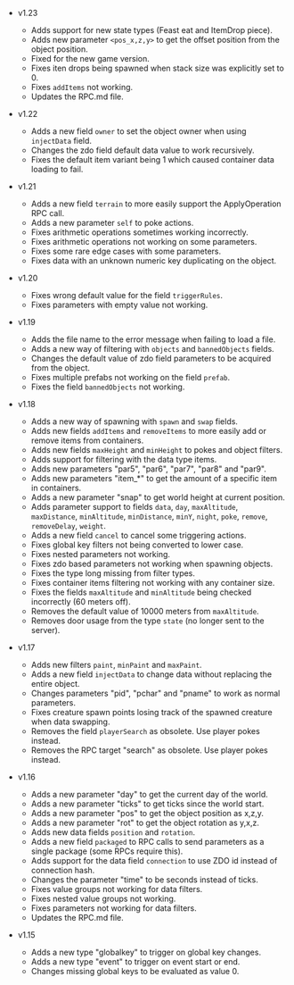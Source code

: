 - v1.23
  - Adds support for new state types (Feast eat and ItemDrop piece).
  - Adds new parameter `<pos_x,z,y>` to get the offset position from the object position.
  - Fixed for the new game version.
  - Fixes iten drops being spawned when stack size was explicitly set to 0.
  - Fixes `addItems` not working.
  - Updates the RPC.md file.

- v1.22
  - Adds a new field `owner` to set the object owner when using `injectData` field.
  - Changes the zdo field default data value to work recursively.
  - Fixes the default item variant being 1 which caused container data loading to fail.

- v1.21
  - Adds a new field `terrain` to more easily support the ApplyOperation RPC call.
  - Adds a new parameter `self` to poke actions.
  - Fixes arithmetic operations sometimes working incorrectly.
  - Fixes arithmetic operations not working on some parameters.
  - Fixes some rare edge cases with some parameters.
  - Fixes data with an unknown numeric key duplicating on the object.

- v1.20
  - Fixes wrong default value for the field `triggerRules`.
  - Fixes parameters with empty value not working.

- v1.19
  - Adds the file name to the error message when failing to load a file.
  - Adds a new way of filtering with `objects` and `bannedObjects` fields.
  - Changes the default value of zdo field parameters to be acquired from the object.
  - Fixes multiple prefabs not working on the field `prefab`.
  - Fixes the field `bannedObjects` not working.

- v1.18
  - Adds a new way of spawning with `spawn` and `swap` fields.
  - Adds new fields `addItems` and `removeItems` to more easily add or remove items from containers.
  - Adds new fields `maxHeight` and `minHeight` to pokes and object filters.
  - Adds support for filtering with the data type items.
  - Adds new parameters "par5", "par6", "par7", "par8" and "par9".
  - Adds new parameters "item_*" to get the amount of a specific item in containers.
  - Adds a new parameter "snap" to get world height at current position.
  - Adds parameter support to fields `data`, `day`, `maxAltitude`, `maxDistance`, `minAltitude`, `minDistance`, `minY`, `night`, `poke`, `remove`, `removeDelay`, `weight`.
  - Adds a new field `cancel` to cancel some triggering actions.
  - Fixes global key filters not being converted to lower case.
  - Fixes nested parameters not working.
  - Fixes zdo based parameters not working when spawning objects.
  - Fixes the type long missing from filter types.
  - Fixes container items filtering not working with any container size.
  - Fixes the fields `maxAltitude` and `minAltitude` being checked incorrectly (60 meters off).
  - Removes the default value of 10000 meters from `maxAltitude`.
  - Removes door usage from the type `state` (no longer sent to the server).

- v1.17
  - Adds new filters `paint`, `minPaint` and `maxPaint`.
  - Adds a new field `injectData` to change data without replacing the entire object.
  - Changes parameters "pid", "pchar" and "pname" to work as normal parameters.
  - Fixes creature spawn points losing track of the spawned creature when data swapping.
  - Removes the field `playerSearch` as obsolete. Use player pokes instead.
  - Removes the RPC target "search" as obsolete. Use player pokes instead.

- v1.16
  - Adds a new parameter "day" to get the current day of the world.
  - Adds a new parameter "ticks" to get ticks since the world start.
  - Adds a new parameter "pos" to get the object position as x,z,y.
  - Adds a new parameter "rot" to get the object rotation as y,x,z.
  - Adds new data fields `position` and `rotation`.
  - Adds a new field `packaged` to RPC calls to send parameters as a single package (some RPCs require this).
  - Adds support for the data field `connection` to use ZDO id instead of connection hash.
  - Changes the parameter "time" to be seconds instead of ticks.
  - Fixes value groups not working for data filters.
  - Fixes nested value groups not working.
  - Fixes parameters not working for data filters.
  - Updates the RPC.md file.

- v1.15
  - Adds a new type "globalkey" to trigger on global key changes.
  - Adds a new type "event" to trigger on event start or end.
  - Changes missing global keys to be evaluated as value 0.
